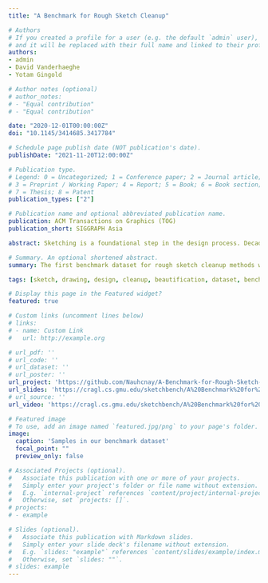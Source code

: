 ```yaml
---
title: "A Benchmark for Rough Sketch Cleanup"

# Authors
# If you created a profile for a user (e.g. the default `admin` user), write the username (folder name) here 
# and it will be replaced with their full name and linked to their profile.
authors:
- admin
- David Vanderhaeghe
- Yotam Gingold

# Author notes (optional)
# author_notes:
# - "Equal contribution"
# - "Equal contribution"

date: "2020-12-01T00:00:00Z"
doi: "10.1145/3414685.3417784"

# Schedule page publish date (NOT publication's date).
publishDate: "2021-11-20T12:00:00Z"

# Publication type.
# Legend: 0 = Uncategorized; 1 = Conference paper; 2 = Journal article;
# 3 = Preprint / Working Paper; 4 = Report; 5 = Book; 6 = Book section;
# 7 = Thesis; 8 = Patent
publication_types: ["2"]

# Publication name and optional abbreviated publication name.
publication: ACM Transactions on Graphics (TOG)
publication_short: SIGGRAPH Asia

abstract: Sketching is a foundational step in the design process. Decades of sketch processing research have produced algorithms for 3D shape interpretation, beautification, animation generation, colorization, etc. However, there is a mismatch between sketches created in the wild and the clean, sketch-like input required by these algorithms, preventing their adoption in practice. The recent flurry of sketch vectorization, simplification, and cleanup algorithms could be used to bridge this gap. However, they differ wildly in the assumptions they make on the input and output sketches. We present the first benchmark to evaluate and focus sketch cleanup research. Our dataset consists of 281 sketches obtained in the wild and a curated subset of 101 sketches. For this curated subset along with 40 sketches from previous work, we commissioned manual vectorizations and multiple ground truth cleaned versions by professional artists. The sketches span artistic and technical categories and were created by a variety of artists with different styles. Most sketches have Creative Commons licenses; the rest permit academic use. Our benchmark's metrics measure the similarity of automatically cleaned rough sketches to artist-created ground truth; the ambiguity and messiness of rough sketches; and low-level properties of the output parameterized curves. Our evaluation identifies shortcomings among state-of-the-art cleanup algorithms and discusses open problems for future research.

# Summary. An optional shortened abstract.
summary: The first benchmark dataset for rough sketch cleanup methods with deep insight into the definition of "well-cleaned sketch".

tags: [sketch, drawing, design, cleanup, beautification, dataset, benchmark ]

# Display this page in the Featured widget?
featured: true

# Custom links (uncomment lines below)
# links:
# - name: Custom Link
#   url: http://example.org

# url_pdf: ''
# url_code: ''
# url_dataset: ''
# url_poster: ''
url_project: 'https://github.com/Nauhcnay/A-Benchmark-for-Rough-Sketch-Cleanup'
url_slides: 'https://cragl.cs.gmu.edu/sketchbench/A%20Benchmark%20for%20Rough%20Sketch%20Cleanup%20(Chuan%20Yan,%20David%20Vanderhaeghe,%20Yotam%20Gingold%202020%20SIGGRAPH%20Asia)%20presentation.pdf'
# url_source: ''
url_video: 'https://cragl.cs.gmu.edu/sketchbench/A%20Benchmark%20for%20Rough%20Sketch%20Cleanup%20(Chuan%20Yan,%20David%20Vanderhaeghe,%20Yotam%20Gingold%202020%20SIGGRAPH%20Asia)%20presentation.mp4'

# Featured image
# To use, add an image named `featured.jpg/png` to your page's folder. 
image:
  caption: 'Samples in our benchmark dataset'
  focal_point: ""
  preview_only: false

# Associated Projects (optional).
#   Associate this publication with one or more of your projects.
#   Simply enter your project's folder or file name without extension.
#   E.g. `internal-project` references `content/project/internal-project/index.md`.
#   Otherwise, set `projects: []`.
# projects:
# - example

# Slides (optional).
#   Associate this publication with Markdown slides.
#   Simply enter your slide deck's filename without extension.
#   E.g. `slides: "example"` references `content/slides/example/index.md`.
#   Otherwise, set `slides: ""`.
# slides: example
---
```

